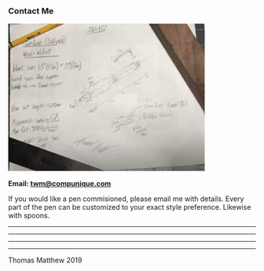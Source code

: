 ### Contact Me

<img src="PenPlanningExample.JPG" height="300" width="300*4/3">  


**Email: twm@compunique.com**

If you would like a pen commisioned, please email me with details. Every part of the pen can be customized to your exact style preference. Likewise with spoons.  


___________  

___________  

___________  

___________  

Thomas Matthew 2019